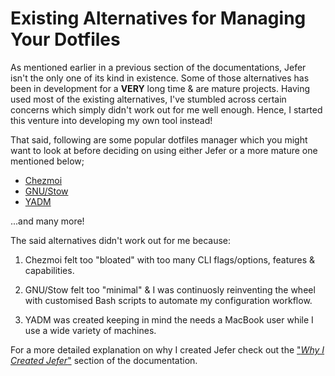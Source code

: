 # Existing Alternatives for Managing Your Dotfiles

As mentioned earlier in a previous section of the documentations, Jefer isn't
the only one of its kind in existence. Some of those alternatives has been in
development for a **VERY** long time & are mature projects. Having used most of
the existing alternatives, I've stumbled across certain concerns which simply
didn't work out for me well enough. Hence, I started this venture into
developing my own tool instead!

That said, following are some popular dotfiles manager which you might want to
look at before deciding on using either Jefer or a more mature one mentioned
below;

- [Chezmoi][1]
- [GNU/Stow][2]
- [YADM][3]

...and many more!

The said alternatives didn't work out for me because:

1. Chezmoi felt too "bloated" with too many CLI flags/options, features &
   capabilities.

2. GNU/Stow felt too "minimal" & I was continuosly reinventing the wheel with
   customised Bash scripts to automate my configuration workflow.

3. YADM was created keeping in mind the needs a MacBook user while I use a wide
   variety of machines.

For a more detailed explanation on why I created Jefer check out the ["_Why I
Created Jefer_"][4] section of the documentation.

<!-- Reference Links -->
[1]: https://chezmoi.io
[2]: https://www.gnu.org/software/stow
[3]: https://yadm.io
[4]: ../why-was-jefer-created
